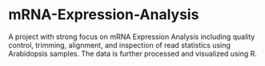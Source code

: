 # mRNA-Expression-Analysis
A project with strong focus on mRNA Expression Analysis including quality control, trimming, alignment, and inspection of read statistics using Arabidopsis samples. The data is further processed and visualized using R.
